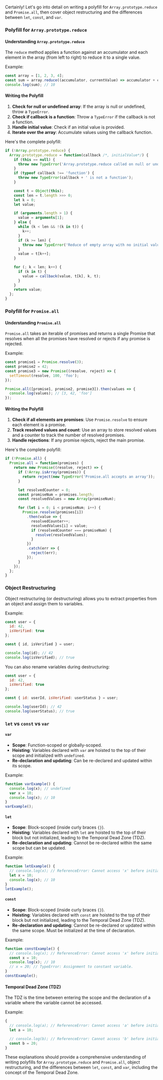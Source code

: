 Certainly! Let's go into detail on writing a polyfill for `Array.prototype.reduce` and `Promise.all`, then cover object restructuring and the differences between `let`, `const`, and `var`.

### Polyfill for `Array.prototype.reduce`

#### Understanding `Array.prototype.reduce`

The `reduce` method applies a function against an accumulator and each element in the array (from left to right) to reduce it to a single value.

Example:
```javascript
const array = [1, 2, 3, 4];
const sum = array.reduce((accumulator, currentValue) => accumulator + currentValue, 0);
console.log(sum); // 10
```

#### Writing the Polyfill

1. **Check for null or undefined array**: If the array is null or undefined, throw a `TypeError`.
2. **Check if callback is a function**: Throw a `TypeError` if the callback is not a function.
3. **Handle initial value**: Check if an initial value is provided.
4. **Iterate over the array**: Accumulate values using the callback function.

Here's the complete polyfill:

```javascript
if (!Array.prototype.reduce) {
  Array.prototype.reduce = function(callback /*, initialValue*/) {
    if (this == null) {
      throw new TypeError('Array.prototype.reduce called on null or undefined');
    }
    if (typeof callback !== 'function') {
      throw new TypeError(callback + ' is not a function');
    }

    const t = Object(this);
    const len = t.length >>> 0;
    let k = 0;
    let value;

    if (arguments.length > 1) {
      value = arguments[1];
    } else {
      while (k < len && !(k in t)) {
        k++;
      }
      if (k >= len) {
        throw new TypeError('Reduce of empty array with no initial value');
      }
      value = t[k++];
    }

    for (; k < len; k++) {
      if (k in t) {
        value = callback(value, t[k], k, t);
      }
    }
    return value;
  };
}
```

### Polyfill for `Promise.all`

#### Understanding `Promise.all`

`Promise.all` takes an iterable of promises and returns a single Promise that resolves when all the promises have resolved or rejects if any promise is rejected.

Example:
```javascript
const promise1 = Promise.resolve(3);
const promise2 = 42;
const promise3 = new Promise((resolve, reject) => {
  setTimeout(resolve, 100, 'foo');
});

Promise.all([promise1, promise2, promise3]).then(values => {
  console.log(values); // [3, 42, 'foo']
});
```

#### Writing the Polyfill

1. **Check if all elements are promises**: Use `Promise.resolve` to ensure each element is a promise.
2. **Track resolved values and count**: Use an array to store resolved values and a counter to track the number of resolved promises.
3. **Handle rejections**: If any promise rejects, reject the main promise.

Here's the complete polyfill:

```javascript
if (!Promise.all) {
  Promise.all = function(promises) {
    return new Promise((resolve, reject) => {
      if (!Array.isArray(promises)) {
        return reject(new TypeError('Promise.all accepts an array'));
      }

      let resolvedCounter = 0;
      const promiseNum = promises.length;
      const resolvedValues = new Array(promiseNum);

      for (let i = 0; i < promiseNum; i++) {
        Promise.resolve(promises[i])
          .then(value => {
            resolvedCounter++;
            resolvedValues[i] = value;
            if (resolvedCounter === promiseNum) {
              resolve(resolvedValues);
            }
          })
          .catch(err => {
            reject(err);
          });
      }
    });
  };
}
```

### Object Restructuring

Object restructuring (or destructuring) allows you to extract properties from an object and assign them to variables.

Example:
```javascript
const user = {
  id: 42,
  isVerified: true
};

const { id, isVerified } = user;

console.log(id); // 42
console.log(isVerified); // true
```

You can also rename variables during destructuring:
```javascript
const user = {
  id: 42,
  isVerified: true
};

const { id: userId, isVerified: userStatus } = user;

console.log(userId); // 42
console.log(userStatus); // true
```

### `let` vs `const` vs `var`

#### `var`

- **Scope**: Function-scoped or globally-scoped.
- **Hoisting**: Variables declared with `var` are hoisted to the top of their scope and initialized with `undefined`.
- **Re-declaration and updating**: Can be re-declared and updated within its scope.

Example:
```javascript
function varExample() {
  console.log(x); // undefined
  var x = 10;
  console.log(x); // 10
}
varExample();
```

#### `let`

- **Scope**: Block-scoped (inside curly braces `{}`).
- **Hoisting**: Variables declared with `let` are hoisted to the top of their block but not initialized, leading to the Temporal Dead Zone (TDZ).
- **Re-declaration and updating**: Cannot be re-declared within the same scope but can be updated.

Example:
```javascript
function letExample() {
  // console.log(x); // ReferenceError: Cannot access 'x' before initialization
  let x = 10;
  console.log(x); // 10
}
letExample();
```

#### `const`

- **Scope**: Block-scoped (inside curly braces `{}`).
- **Hoisting**: Variables declared with `const` are hoisted to the top of their block but not initialized, leading to the Temporal Dead Zone (TDZ).
- **Re-declaration and updating**: Cannot be re-declared or updated within the same scope. Must be initialized at the time of declaration.

Example:
```javascript
function constExample() {
  // console.log(x); // ReferenceError: Cannot access 'x' before initialization
  const x = 10;
  console.log(x); // 10
  // x = 20; // TypeError: Assignment to constant variable.
}
constExample();
```

#### Temporal Dead Zone (TDZ)

The TDZ is the time between entering the scope and the declaration of a variable where the variable cannot be accessed.

Example:
```javascript
{
  // console.log(a); // ReferenceError: Cannot access 'a' before initialization
  let a = 10;

  // console.log(b); // ReferenceError: Cannot access 'b' before initialization
  const b = 20;
}
```

These explanations should provide a comprehensive understanding of writing polyfills for `Array.prototype.reduce` and `Promise.all`, object restructuring, and the differences between `let`, `const`, and `var`, including the concept of the Temporal Dead Zone.